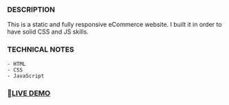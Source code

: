 ### DESCRIPTION
This is a static and fully responsive eCommerce website.
I built it in order to have solid CSS and JS skills.

### TECHNICAL NOTES
    - HTML
    - CSS
    - JavaScript

###  🚩[LIVE DEMO](https://sunjus-ecommerce-clothing.netlify.app/index.html)
 
